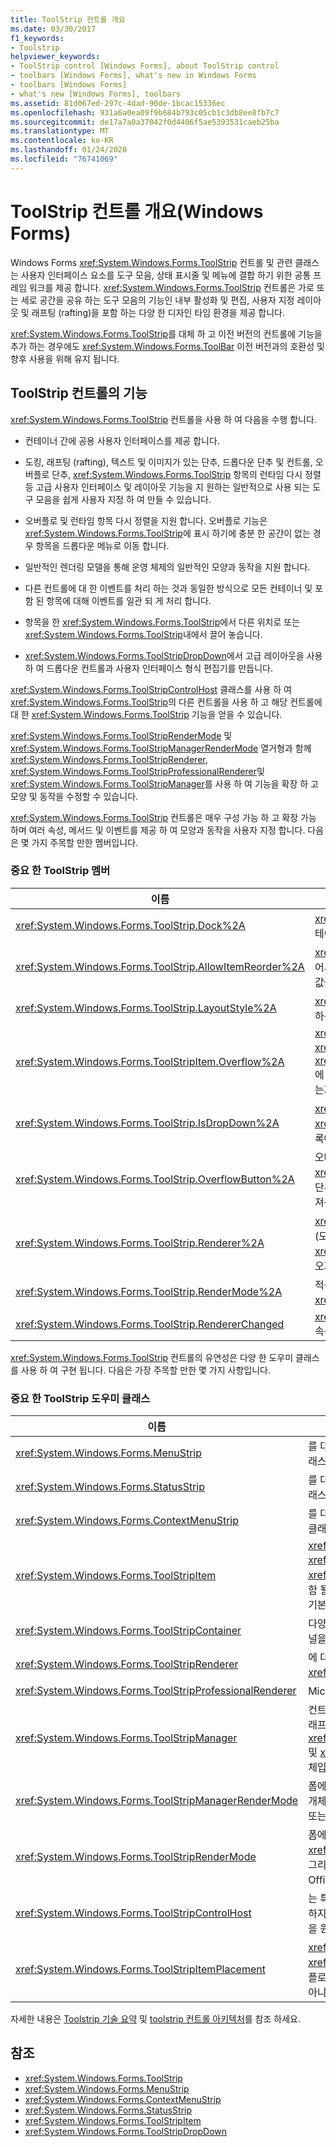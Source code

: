```yaml
---
title: ToolStrip 컨트롤 개요
ms.date: 03/30/2017
f1_keywords:
- Toolstrip
helpviewer_keywords:
- ToolStrip control [Windows Forms], about ToolStrip control
- toolbars [Windows Forms], what's new in Windows Forms
- toolbars [Windows Forms]
- what's new [Windows Forms], toolbars
ms.assetid: 81d067ed-297c-4dad-90de-1bcac15336ec
ms.openlocfilehash: 931a6a0ea09f9b684b793c05cb1c3db8ee8fb7c7
ms.sourcegitcommit: de17a7a0a37042f0d4406f5ae5393531caeb25ba
ms.translationtype: MT
ms.contentlocale: ko-KR
ms.lasthandoff: 01/24/2020
ms.locfileid: "76741069"
---
```

# <a name="toolstrip-control-overview-windows-forms"></a>ToolStrip 컨트롤 개요(Windows Forms)
Windows Forms <xref:System.Windows.Forms.ToolStrip> 컨트롤 및 관련 클래스는 사용자 인터페이스 요소를 도구 모음, 상태 표시줄 및 메뉴에 결합 하기 위한 공통 프레임 워크를 제공 합니다. <xref:System.Windows.Forms.ToolStrip> 컨트롤은 가로 또는 세로 공간을 공유 하는 도구 모음의 기능인 내부 활성화 및 편집, 사용자 지정 레이아웃 및 래프팅 (rafting)을 포함 하는 다양 한 디자인 타임 환경을 제공 합니다.  
  
 <xref:System.Windows.Forms.ToolStrip>를 대체 하 고 이전 버전의 컨트롤에 기능을 추가 하는 경우에도 <xref:System.Windows.Forms.ToolBar> 이전 버전과의 호환성 및 향후 사용을 위해 유지 됩니다.  
  
## <a name="features-of-the-toolstrip-controls"></a>ToolStrip 컨트롤의 기능  
 <xref:System.Windows.Forms.ToolStrip> 컨트롤을 사용 하 여 다음을 수행 합니다.  
  
- 컨테이너 간에 공용 사용자 인터페이스를 제공 합니다.  
  
- 도킹, 래프팅 (rafting), 텍스트 및 이미지가 있는 단추, 드롭다운 단추 및 컨트롤, 오버플로 단추, <xref:System.Windows.Forms.ToolStrip> 항목의 런타임 다시 정렬 등 고급 사용자 인터페이스 및 레이아웃 기능을 지 원하는 일반적으로 사용 되는 도구 모음을 쉽게 사용자 지정 하 여 만들 수 있습니다.  
  
- 오버플로 및 런타임 항목 다시 정렬을 지원 합니다. 오버플로 기능은 <xref:System.Windows.Forms.ToolStrip>에 표시 하기에 충분 한 공간이 없는 경우 항목을 드롭다운 메뉴로 이동 합니다.  
  
- 일반적인 렌더링 모델을 통해 운영 체제의 일반적인 모양과 동작을 지원 합니다.  
  
- 다른 컨트롤에 대 한 이벤트를 처리 하는 것과 동일한 방식으로 모든 컨테이너 및 포함 된 항목에 대해 이벤트를 일관 되 게 처리 합니다.  
  
- 항목을 한 <xref:System.Windows.Forms.ToolStrip>에서 다른 위치로 또는 <xref:System.Windows.Forms.ToolStrip>내에서 끌어 놓습니다.  
  
- <xref:System.Windows.Forms.ToolStripDropDown>에서 고급 레이아웃을 사용 하 여 드롭다운 컨트롤과 사용자 인터페이스 형식 편집기를 만듭니다.  
  
 <xref:System.Windows.Forms.ToolStripControlHost> 클래스를 사용 하 여 <xref:System.Windows.Forms.ToolStrip>의 다른 컨트롤을 사용 하 고 해당 컨트롤에 대 한 <xref:System.Windows.Forms.ToolStrip> 기능을 얻을 수 있습니다.  
  
 <xref:System.Windows.Forms.ToolStripRenderMode> 및 <xref:System.Windows.Forms.ToolStripManagerRenderMode> 열거형과 함께 <xref:System.Windows.Forms.ToolStripRenderer>, <xref:System.Windows.Forms.ToolStripProfessionalRenderer>및 <xref:System.Windows.Forms.ToolStripManager>를 사용 하 여 기능을 확장 하 고 모양 및 동작을 수정할 수 있습니다.  
  
 <xref:System.Windows.Forms.ToolStrip> 컨트롤은 매우 구성 가능 하 고 확장 가능 하며 여러 속성, 메서드 및 이벤트를 제공 하 여 모양과 동작을 사용자 지정 합니다. 다음은 몇 가지 주목할 만한 멤버입니다.  
  
### <a name="important-toolstrip-members"></a>중요 한 ToolStrip 멤버  
  
|이름|설명|  
|----------|-----------------|  
|<xref:System.Windows.Forms.ToolStrip.Dock%2A>|<xref:System.Windows.Forms.ToolStrip> 도킹 된 부모 컨테이너의 가장자리를 가져오거나 설정 합니다.|  
|<xref:System.Windows.Forms.ToolStrip.AllowItemReorder%2A>|<xref:System.Windows.Forms.ToolStrip> 클래스를 통해 끌어서 놓기와 항목 다시 정렬을 전용으로 처리할지를 나타내는 값을 가져오거나 설정합니다.|  
|<xref:System.Windows.Forms.ToolStrip.LayoutStyle%2A>|<xref:System.Windows.Forms.ToolStrip> 항목을 레이아웃 하는 방법을 나타내는 값을 가져오거나 설정 합니다.|  
|<xref:System.Windows.Forms.ToolStripItem.Overflow%2A>|<xref:System.Windows.Forms.ToolStripItem> <xref:System.Windows.Forms.ToolStrip> 또는 <xref:System.Windows.Forms.ToolStripOverflowButton>에 연결 되어 있는지 또는 둘 사이에서 부동 상태로 있을 수 있는지를 가져오거나 설정 합니다.|  
|<xref:System.Windows.Forms.ToolStrip.IsDropDown%2A>|<xref:System.Windows.Forms.ToolStripItem> 클릭 될 때 <xref:System.Windows.Forms.ToolStripItem> 드롭다운 목록에 다른 항목을 표시할지 여부를 나타내는 값을 가져옵니다.|  
|<xref:System.Windows.Forms.ToolStrip.OverflowButton%2A>|오버플로가 활성화된 <xref:System.Windows.Forms.ToolStrip>에 대한 오버플로 단추인 <xref:System.Windows.Forms.ToolStripItem>을 가져옵니다.|  
|<xref:System.Windows.Forms.ToolStrip.Renderer%2A>|<xref:System.Windows.Forms.ToolStrip>의 모양 및 동작 (모양 및 느낌)을 사용자 지정 하는 데 사용 되는 <xref:System.Windows.Forms.ToolStripRenderer>를 가져오거나 설정 합니다.|  
|<xref:System.Windows.Forms.ToolStrip.RenderMode%2A>|적용할 것 그리기 스타일을 가져오거나 설정 합니다.는 <xref:System.Windows.Forms.ToolStrip>합니다.|  
|<xref:System.Windows.Forms.ToolStrip.RendererChanged>|<xref:System.Windows.Forms.ToolStrip.Renderer%2A> 속성이 변경되면 발생합니다.|  
  
 <xref:System.Windows.Forms.ToolStrip> 컨트롤의 유연성은 다양 한 도우미 클래스를 사용 하 여 구현 됩니다. 다음은 가장 주목할 만한 몇 가지 사항입니다.  
  
### <a name="important-toolstrip-companion-classes"></a>중요 한 ToolStrip 도우미 클래스  
  
|이름|설명|  
|----------|-----------------|  
|<xref:System.Windows.Forms.MenuStrip>|를 대체 하 고 <xref:System.Windows.Forms.MainMenu> 클래스에 기능을 추가 합니다.|  
|<xref:System.Windows.Forms.StatusStrip>|를 대체 하 고 <xref:System.Windows.Forms.StatusBar> 클래스에 기능을 추가 합니다.|  
|<xref:System.Windows.Forms.ContextMenuStrip>|를 대체 하 고 <xref:System.Windows.Forms.ContextMenu> 클래스에 기능을 추가 합니다.|  
|<xref:System.Windows.Forms.ToolStripItem>|<xref:System.Windows.Forms.ToolStrip>, <xref:System.Windows.Forms.ToolStripControlHost>또는 <xref:System.Windows.Forms.ToolStripDropDown>에 포함 될 수 있는 모든 요소의 이벤트와 레이아웃을 관리 하는 추상 기본 클래스입니다.|  
|<xref:System.Windows.Forms.ToolStripContainer>|다양 한 방법으로 컨트롤을 정렬할 수 있는 폼의 양쪽에 있는 패널을 컨테이너에 제공 합니다.|  
|<xref:System.Windows.Forms.ToolStripRenderer>|에 대 한 그리기 기능을 처리 <xref:System.Windows.Forms.ToolStrip> 개체입니다.|  
|<xref:System.Windows.Forms.ToolStripProfessionalRenderer>|Microsoft Office 스타일의 모양을 제공 합니다.|  
|<xref:System.Windows.Forms.ToolStripManager>|컨트롤 <xref:System.Windows.Forms.ToolStrip> 렌더링 및 래프팅 및 병합 <xref:System.Windows.Forms.MenuStrip>를 <xref:System.Windows.Forms.ToolStripDropDownMenu>, 및 <xref:System.Windows.Forms.ToolStripMenuItem> 개체입니다.|  
|<xref:System.Windows.Forms.ToolStripManagerRenderMode>|폼에 포함 된 여러 <xref:System.Windows.Forms.ToolStrip> 개체에 적용 되는 그리기 스타일 (사용자 지정, Windows XP 또는 Microsoft Office Professional)을 지정 합니다.|  
|<xref:System.Windows.Forms.ToolStripRenderMode>|폼에 포함 된 하나의 <xref:System.Windows.Forms.ToolStrip> 개체에 적용 되는 그리기 스타일 (사용자 지정, Windows XP 또는 Microsoft Office Professional)을 지정 합니다.|  
|<xref:System.Windows.Forms.ToolStripControlHost>|는 특정 컨트롤을 <xref:System.Windows.Forms.ToolStrip> 하지 않지만 <xref:System.Windows.Forms.ToolStrip> 기능을 원하는 다른 컨트롤을 호스팅합니다.|  
|<xref:System.Windows.Forms.ToolStripItemPlacement>|<xref:System.Windows.Forms.ToolStripItem>를 기본 <xref:System.Windows.Forms.ToolStrip>에 배치할지, 오버플로 <xref:System.Windows.Forms.ToolStrip>에 배치할지 아니면 둘 다에 배치할지를 지정 합니다.|  
  
 자세한 내용은 [Toolstrip 기술 요약](toolstrip-technology-summary.md) 및 [toolstrip 컨트롤 아키텍처](toolstrip-control-architecture.md)를 참조 하세요.  
  
## <a name="see-also"></a>참조

- <xref:System.Windows.Forms.ToolStrip>
- <xref:System.Windows.Forms.MenuStrip>
- <xref:System.Windows.Forms.ContextMenuStrip>
- <xref:System.Windows.Forms.StatusStrip>
- <xref:System.Windows.Forms.ToolStripItem>
- <xref:System.Windows.Forms.ToolStripDropDown>
